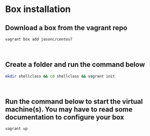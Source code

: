# Box installation

## Download a box from the vagrant repo
```bash
vagrant box add jasonc/centos7
```

<br/>

## Create a folder and run the command below
```bash
mkdir shellclass && cd shellclass && vagrant init
```

<br/>

## Run the command below to start the virtual machine(s). You may have to read some documentation to configure your box 
```bash
vagrant up
```

